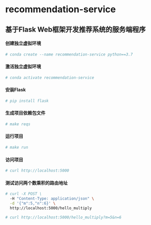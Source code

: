 # recommendation-service

## 基于Flask Web框架开发推荐系统的服务端程序

#### 创建独立虚拟环境
```bash
# conda create --name recommendation-service python==3.7
```

#### 激活独立虚拟环境
```bash
# conda activate recommendation-service
```

#### 安装Flask
```bash
# pip install flask
```

#### 生成项目依赖包文件
```bash
# make reqs
```

#### 运行项目
```bash
# make run
```

#### 访问项目
```bash
# curl http://localhost:5000
```

#### 测试访问两个数乘积的路由地址
```bash
# curl -X POST \
  -H "Content-Type: application/json" \
  -d '{"m":5,"n":6}' \
  http://localhost:5000/hello_multiply

# curl http://localhost:5000/hello_multiply?m=5&n=6
```